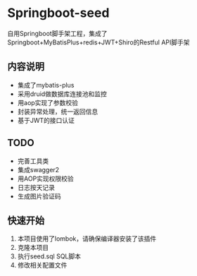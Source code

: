 # Springboot-seed
自用Springboot脚手架工程，集成了Springboot+MyBatisPlus+redis+JWT+Shiro的Restful API脚手架

## 内容说明
* 集成了mybatis-plus
* 采用druid做数据库连接池和监控
* 用aop实现了参数校验
* 封装异常处理，统一返回信息
* 基于JWT的接口认证

## TODO
* 完善工具类
* 集成swagger2
* 用AOP实现权限校验
* 日志按天记录
* 生成图片验证码

## 快速开始

1. 本项目使用了lombok，请确保编译器安装了该插件
2. 克隆本项目
3. 执行seed.sql SQL脚本
4. 修改相关配置文件
